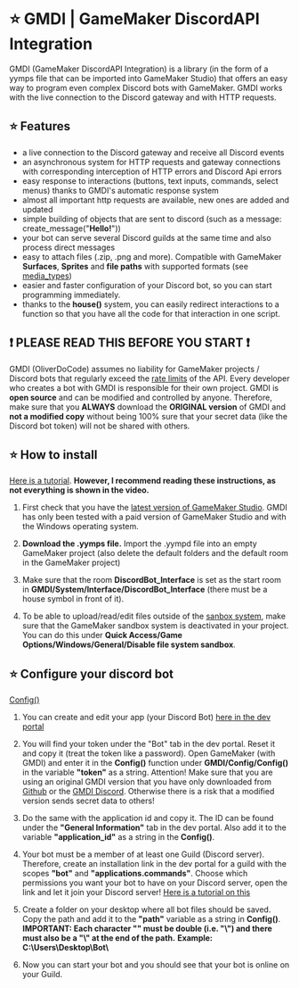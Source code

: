 # ⭐ GMDI | GameMaker DiscordAPI Integration
GMDI (GameMaker DiscordAPI Integration) is a library (in the form of a yymps file that can be imported into GameMaker Studio) that offers an easy way to program even complex Discord bots with GameMaker. GMDI works with the live connection to the Discord gateway and with HTTP requests. 

## ⭐ Features
- a live connection to the Discord gateway and receive all Discord events
- an asynchronous system for HTTP requests and gateway connections with corresponding interception of HTTP errors and Discord Api errors
- easy response to interactions (buttons, text inputs, commands, select menus) thanks to GMDI's automatic response system
- almost all important http requests are available, new ones are added and updated
- simple building of objects that are sent to discord (such as a message: create_message("**Hello!**"))
- your bot can serve several Discord guilds at the same time and also process direct messages
- easy to attach files (.zip, .png and more). Compatible with GameMaker **Surfaces**, **Sprites** and **file paths** with supported formats (see [media_types](https://de.wikipedia.org/wiki/Internet_Media_Type))
- easier and faster configuration of your Discord bot, so you can start programming immediately.
- thanks to the **house()** system, you can easily redirect interactions to a function so that you have all the code for that interaction in one script.

## ❗ PLEASE READ THIS BEFORE YOU START  ❗
GMDI (OliverDoCode) assumes no liability for GameMaker projects / Discord bots that regularly exceed the [rate limits](https://discord.com/developers/docs/topics/rate-limits) of the API. Every developer who creates a bot with GMDI is responsible for their own project. GMDI is **open source** and can be modified and controlled by anyone. Therefore, make sure that you **ALWAYS** download the **ORIGINAL version** of GMDI and **not a modified copy** without being 100% sure that your secret data (like the Discord bot token) will not be shared with others. 



## ⭐ How to install
[Here is a tutorial](https://www.youtube.com/watch?v=Q3g9KW8QxUM&ab_channel=OliverDoCode). 
**However, I recommend reading these instructions, as not everything is shown in the video.**

1. First check that you have the [latest version of GameMaker Studio](https://gms.yoyogames.com/ReleaseNotes.html). GMDI has only been tested with a paid version of GameMaker Studio and with the Windows operating system.

2. **Download the .yymps file.** Import the .yympd file into an empty GameMaker project (also delete the default folders and the default room in the GameMaker project)

3. Make sure that the room **DiscordBot_Interface** is set as the start room in **GMDI/System/Interface/DiscordBot_Interface** (there must be a house symbol in front of it).

4. To be able to upload/read/edit files outside of the [sanbox system](https://manual.gamemaker.io/monthly/en/Additional_Information/The_File_System.htm), make sure that the GameMaker sandbox system is deactivated in your project. 
You can do this under **Quick Access/Game Options/Windows/General/Disable file system sandbox**.


## ⭐ Configure your discord bot
[Config()](Images/screenshot_config.png)
1. You can create and edit your app (your Discord Bot) [here in the dev portal](https://discord.com/developers/applications)

2. You will find your token under the "Bot" tab in the dev portal. Reset it and copy it (treat the token like a password). Open GameMaker (with GMDI) and enter it in the **Config()** function under **GMDI/Config/Config()** in the variable **"token"** as a string. 
Attention! Make sure that you are using an original GMDI version that you have only downloaded from [Github](https://github.com/OliverDoCode/GMDI) or the [GMDI Discord](https://discord.gg/PVV3afa3GC). Otherwise there is a risk that a modified version sends secret data to others!

2. Do the same with the application id and copy it. The ID can be found under the **"General Information"** tab in the dev portal.
Also add it to the variable **"application_id"** as a string in the **Config()**.

3. Your bot must be a member of at least one Guild (Discord server).
Therefore, create an installation link in the dev portal for a guild with the scopes **"bot"** and **"applications.commands"**. 
Choose which permissions you want your bot to have on your Discord server, open the link and let it join your Discord server!
[Here is a tutorial on this](https://www.youtube.com/watch?v=Q3g9KW8QxUM&ab_channel=OliverDoCode)

4. Create a folder on your desktop where all bot files should be saved. Copy the path and add it to the **"path"** variable as a string in **Config()**. 
**IMPORTANT: Each character "\" must be double (i.e. "\\") and there must also be a "\\" at the end of the path.**
**Example: C:\\Users\\Desktop\\Bot\\**

5. Now you can start your bot and you should see that your bot is online on your Guild.